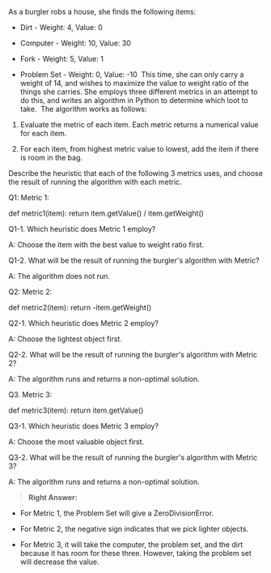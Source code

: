 As a burgler robs a house, she finds the following items:
​
 * Dirt - Weight: 4, Value: 0

 * Computer - Weight: 10, Value: 30

 * Fork - Weight: 5, Value: 1

 * Problem Set - Weight: 0, Value: -10
​
This time, she can only carry a weight of 14, and wishes to maximize the value to weight ratio of the things she carries. She employs three different metrics in an attempt to do this, and writes an algorithm in Python to determine which loot to take.
​
The algorithm works as follows:

1. Evaluate the metric of each item. Each metric returns a numerical value for each item.

2. For each item, from highest metric value to lowest, add the item if there is room in the bag.

Describe the heuristic that each of the following 3 metrics uses, and choose the result of running the algorithm with each metric.

Q1: Metric 1:

def metric1(item):
    return item.getValue() / item.getWeight() 

Q1-1. Which heuristic does Metric 1 employ?

A: Choose the item with the best value to weight ratio first. 

Q1-2. What will be the result of running the burgler's algorithm with Metric?

A: The algorithm does not run.

Q2: Metric 2:

def metric2(item):
    return  -item.getWeight()

Q2-1. Which heuristic does Metric 2 employ?

A: Choose the lightest object first.

Q2-2. What will be the result of running the burgler's algorithm with Metric 2?

A: The algorithm runs and returns a non-optimal solution. 

Q3. Metric 3:

def metric3(item):
    return item.getValue()

Q3-1. Which heuristic does Metric 3 employ?

A: Choose the most valuable object first.

Q3-2. What will be the result of running the burgler's algorithm with Metric 3?

A: The algorithm runs and returns a non-optimal solution.

> **Right Answer:**

 * For Metric 1, the Problem Set will give a ZeroDivisionError. 

 * For Metric 2, the negative sign indicates that we pick lighter objects. 

 * For Metric 3, it will take the computer, the problem set, and the dirt because it has room for these three. However, taking the problem set will decrease the value.​
